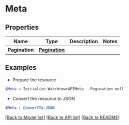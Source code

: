 # Meta
## Properties

Name | Type | Description | Notes
------------ | ------------- | ------------- | -------------
**Pagination** | [**Pagination**](Pagination.md) |  | 

## Examples

- Prepare the resource
```powershell
$Meta = Initialize-WatchtowrAPIMeta  -Pagination null
```

- Convert the resource to JSON
```powershell
$Meta | ConvertTo-JSON
```

[[Back to Model list]](../README.md#documentation-for-models) [[Back to API list]](../README.md#documentation-for-api-endpoints) [[Back to README]](../README.md)

